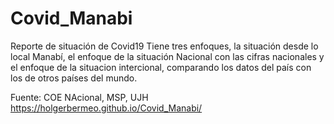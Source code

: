 # Covid_Manabi
Reporte de situación de Covid19
Tiene tres enfoques, la situación desde lo local Manabí,
el enfoque de la situación Nacional con las cifras nacionales 
y el enfoque de la situacion intercional, comparando los datos 
del país con los de otros países del mundo.

Fuente: COE NAcional, MSP, UJH
https://holgerbermeo.github.io/Covid_Manabi/
